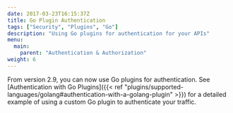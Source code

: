```yaml
---
date: 2017-03-23T16:15:37Z
title: Go Plugin Authentication
tags: ["Security", "Plugins", "Go"]
description: "Using Go plugins for authentication for your APIs"
menu:
  main:
    parent: "Authentication & Authorization"
weight: 6 
---
```


From version 2.9, you can now use Go plugins for authentication. See [Authentication with Go Plugins]({{< ref "plugins/supported-languages/golang#authentication-with-a-golang-plugin" >}}) for a detailed example of using a custom Go plugin to authenticate your traffic.
